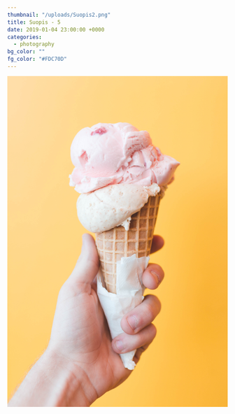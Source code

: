 ```yaml
---
thumbnail: "/uploads/Suopis2.png"
title: Suopis - 5
date: 2019-01-04 23:00:00 +0000
categories:
  - photography
bg_color: ""
fg_color: "#FDC70D"
---
```


![](/uploads/ian-dooley-281897-unsplash.jpg)

